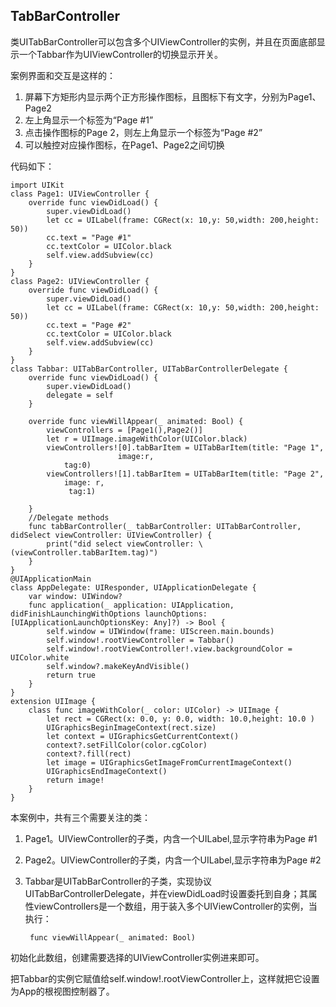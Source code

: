 
## TabBarController

类UITabBarController可以包含多个UIViewController的实例，并且在页面底部显示一个Tabbar作为UIViewController的切换显示开关。

案例界面和交互是这样的：

1. 屏幕下方矩形内显示两个正方形操作图标，且图标下有文字，分别为Page1、Page2
2. 左上角显示一个标签为“Page #1”
3. 点击操作图标的Page 2，则左上角显示一个标签为“Page #2”
4. 可以触控对应操作图标，在Page1、Page2之间切换

代码如下：

    import UIKit
    class Page1: UIViewController {
        override func viewDidLoad() {
            super.viewDidLoad()
            let cc = UILabel(frame: CGRect(x: 10,y: 50,width: 200,height: 50))
            cc.text = "Page #1"
            cc.textColor = UIColor.black
            self.view.addSubview(cc)
        }
    }
    class Page2: UIViewController {
        override func viewDidLoad() {
            super.viewDidLoad()
            let cc = UILabel(frame: CGRect(x: 10,y: 50,width: 200,height: 50))
            cc.text = "Page #2"
            cc.textColor = UIColor.black
            self.view.addSubview(cc)
        }
    }
    class Tabbar: UITabBarController, UITabBarControllerDelegate {
        override func viewDidLoad() {
            super.viewDidLoad()
            delegate = self
        }
        
        override func viewWillAppear(_ animated: Bool) {
            viewControllers = [Page1(),Page2()]
            let r = UIImage.imageWithColor(UIColor.black)
            viewControllers![0].tabBarItem = UITabBarItem(title: "Page 1",
                            image:r,
                tag:0)
            viewControllers![1].tabBarItem = UITabBarItem(title: "Page 2",
                image: r,
                 tag:1)
    
        }
        //Delegate methods
        func tabBarController(_ tabBarController: UITabBarController, didSelect viewController: UIViewController) {
            print("did select viewController: \(viewController.tabBarItem.tag)")
        }
    }
    @UIApplicationMain
    class AppDelegate: UIResponder, UIApplicationDelegate {
        var window: UIWindow?
        func application(_ application: UIApplication, didFinishLaunchingWithOptions launchOptions: [UIApplicationLaunchOptionsKey: Any]?) -> Bool {
            self.window = UIWindow(frame: UIScreen.main.bounds)
            self.window!.rootViewController = Tabbar()
            self.window!.rootViewController!.view.backgroundColor = UIColor.white
            self.window?.makeKeyAndVisible()
            return true
        }
    }
    extension UIImage {
        class func imageWithColor(_ color: UIColor) -> UIImage {
            let rect = CGRect(x: 0.0, y: 0.0, width: 10.0,height: 10.0 )
            UIGraphicsBeginImageContext(rect.size)
            let context = UIGraphicsGetCurrentContext()
            context?.setFillColor(color.cgColor)
            context?.fill(rect)
            let image = UIGraphicsGetImageFromCurrentImageContext()
            UIGraphicsEndImageContext()
            return image!
        }
    }
    
本案例中，共有三个需要关注的类：

1. Page1。UIViewController的子类，内含一个UILabel,显示字符串为Page #1
2. Page2。UIViewController的子类，内含一个UILabel,显示字符串为Page #2 
3. Tabbar是UITabBarController的子类，实现协议UITabBarControllerDelegate，并在viewDidLoad时设置委托到自身；其属性viewControllers是一个数组，用于装入多个UIViewController的实例，当执行：

        func viewWillAppear(_ animated: Bool)
        
初始化此数组，创建需要选择的UIViewController实例进来即可。

把Tabbar的实例它赋值给self.window!.rootViewController上，这样就把它设置为App的根视图控制器了。





